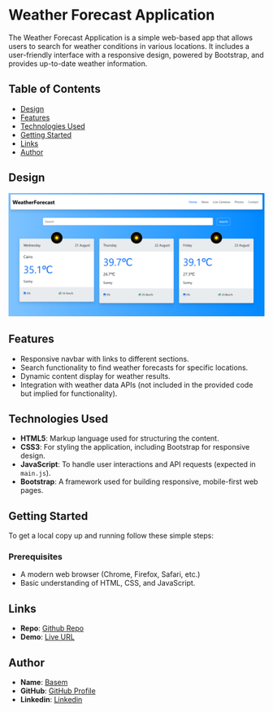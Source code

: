# Weather Forecast Application

The Weather Forecast Application is a simple web-based app that allows users to search for weather conditions in various locations. It includes a user-friendly interface with a responsive design, powered by Bootstrap, and provides up-to-date weather information.

## Table of Contents
- [Design](#design)
- [Features](#features)
- [Technologies Used](#technologies-used)
- [Getting Started](#getting-started)
- [Links](#links)
- [Author](#author)

## Design

![Design](./design/design.png)

## Features
- Responsive navbar with links to different sections.
- Search functionality to find weather forecasts for specific locations.
- Dynamic content display for weather results.
- Integration with weather data APIs (not included in the provided code but implied for functionality).

## Technologies Used
- **HTML5**: Markup language used for structuring the content.
- **CSS3**: For styling the application, including Bootstrap for responsive design.
- **JavaScript**: To handle user interactions and API requests (expected in `main.js`).
- **Bootstrap**: A framework used for building responsive, mobile-first web pages.

## Getting Started
To get a local copy up and running follow these simple steps:

### Prerequisites
- A modern web browser (Chrome, Firefox, Safari, etc.)
- Basic understanding of HTML, CSS, and JavaScript.

## Links

- **Repo**: [Github Repo](https://github.com/basemsameh/Weather-Forecast.git)
- **Demo**: [Live URL](https://basemsameh.github.io/Weather-Forecast/)

## Author

- **Name**: [Basem](Basem)
- **GitHub**: [GitHub Profile](https://github.com/basemsameh)
- **Linkedin**: [Linkedin](https://www.linkedin.com/in/basem-sameh-671b5b212/)